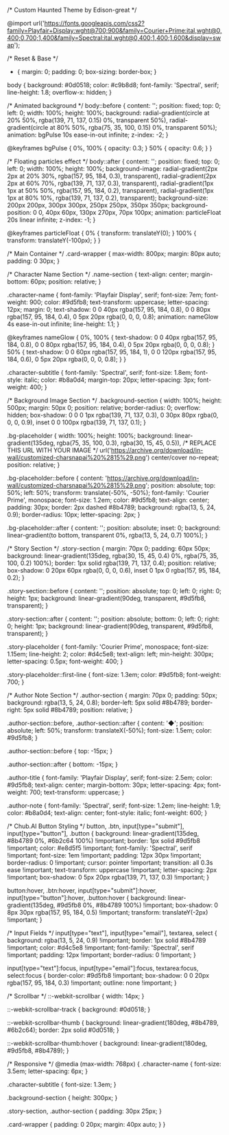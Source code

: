 /* Custom Haunted Theme by Edison-great */

@import url('https://fonts.googleapis.com/css2?family=Playfair+Display:wght@700;900&family=Courier+Prime:ital,wght@0,400;0,700;1,400&family=Spectral:ital,wght@0,400;1,400;1,600&display=swap');

/* Reset & Base */
* {
  margin: 0;
  padding: 0;
  box-sizing: border-box;
}

body {
  background: #0d0518;
  color: #c9b8d8;
  font-family: 'Spectral', serif;
  line-height: 1.8;
  overflow-x: hidden;
}

/* Animated background */
body::before {
  content: '';
  position: fixed;
  top: 0;
  left: 0;
  width: 100%;
  height: 100%;
  background: 
    radial-gradient(circle at 20% 50%, rgba(139, 71, 137, 0.15) 0%, transparent 50%),
    radial-gradient(circle at 80% 50%, rgba(75, 35, 100, 0.15) 0%, transparent 50%);
  animation: bgPulse 10s ease-in-out infinite;
  z-index: -2;
}

@keyframes bgPulse {
  0%, 100% { opacity: 0.3; }
  50% { opacity: 0.6; }
}

/* Floating particles effect */
body::after {
  content: '';
  position: fixed;
  top: 0;
  left: 0;
  width: 100%;
  height: 100%;
  background-image: 
    radial-gradient(2px 2px at 20% 30%, rgba(157, 95, 184, 0.3), transparent),
    radial-gradient(2px 2px at 60% 70%, rgba(139, 71, 137, 0.3), transparent),
    radial-gradient(1px 1px at 50% 50%, rgba(157, 95, 184, 0.2), transparent),
    radial-gradient(1px 1px at 80% 10%, rgba(139, 71, 137, 0.2), transparent);
  background-size: 200px 200px, 300px 300px, 250px 250px, 350px 350px;
  background-position: 0 0, 40px 60px, 130px 270px, 70px 100px;
  animation: particleFloat 20s linear infinite;
  z-index: -1;
}

@keyframes particleFloat {
  0% { transform: translateY(0); }
  100% { transform: translateY(-100px); }
}

/* Main Container */
.card-wrapper {
  max-width: 800px;
  margin: 80px auto;
  padding: 0 30px;
}

/* Character Name Section */
.name-section {
  text-align: center;
  margin-bottom: 60px;
  position: relative;
}

.character-name {
  font-family: 'Playfair Display', serif;
  font-size: 7em;
  font-weight: 900;
  color: #9d5fb8;
  text-transform: uppercase;
  letter-spacing: 12px;
  margin: 0;
  text-shadow: 
    0 0 40px rgba(157, 95, 184, 0.8),
    0 0 80px rgba(157, 95, 184, 0.4),
    0 5px 20px rgba(0, 0, 0, 0.8);
  animation: nameGlow 4s ease-in-out infinite;
  line-height: 1.1;
}

@keyframes nameGlow {
  0%, 100% { 
    text-shadow: 
      0 0 40px rgba(157, 95, 184, 0.8),
      0 0 80px rgba(157, 95, 184, 0.4),
      0 5px 20px rgba(0, 0, 0, 0.8);
  }
  50% { 
    text-shadow: 
      0 0 60px rgba(157, 95, 184, 1),
      0 0 120px rgba(157, 95, 184, 0.6),
      0 5px 20px rgba(0, 0, 0, 0.8);
  }
}

.character-subtitle {
  font-family: 'Spectral', serif;
  font-size: 1.8em;
  font-style: italic;
  color: #b8a0d4;
  margin-top: 20px;
  letter-spacing: 3px;
  font-weight: 400;
}

/* Background Image Section */
.background-section {
  width: 100%;
  height: 500px;
  margin: 50px 0;
  position: relative;
  border-radius: 0;
  overflow: hidden;
  box-shadow: 
    0 0 0 1px rgba(139, 71, 137, 0.3),
    0 30px 80px rgba(0, 0, 0, 0.9),
    inset 0 0 100px rgba(139, 71, 137, 0.1);
}

.bg-placeholder {
  width: 100%;
  height: 100%;
  background: linear-gradient(135deg, rgba(75, 35, 100, 0.3), rgba(30, 15, 45, 0.5)),
              /* REPLACE THIS URL WITH YOUR IMAGE */
              url('https://archive.org/download/in-wall/customized-charsnapai%20%2815%29.png') center/cover no-repeat;
  position: relative;
}

.bg-placeholder::before {
  content: 'https://archive.org/download/in-wall/customized-charsnapai%20%2815%29.png';
  position: absolute;
  top: 50%;
  left: 50%;
  transform: translate(-50%, -50%);
  font-family: 'Courier Prime', monospace;
  font-size: 1.2em;
  color: #9d5fb8;
  text-align: center;
  padding: 30px;
  border: 2px dashed #8b4789;
  background: rgba(13, 5, 24, 0.9);
  border-radius: 10px;
  letter-spacing: 2px;
}

.bg-placeholder::after {
  content: '';
  position: absolute;
  inset: 0;
  background: linear-gradient(to bottom, transparent 0%, rgba(13, 5, 24, 0.7) 100%);
}

/* Story Section */
.story-section {
  margin: 70px 0;
  padding: 60px 50px;
  background: 
    linear-gradient(135deg, rgba(30, 15, 45, 0.4) 0%, rgba(75, 35, 100, 0.2) 100%);
  border: 1px solid rgba(139, 71, 137, 0.4);
  position: relative;
  box-shadow: 
    0 20px 60px rgba(0, 0, 0, 0.6),
    inset 0 1px 0 rgba(157, 95, 184, 0.2);
}

.story-section::before {
  content: '';
  position: absolute;
  top: 0;
  left: 0;
  right: 0;
  height: 1px;
  background: linear-gradient(90deg, transparent, #9d5fb8, transparent);
}

.story-section::after {
  content: '';
  position: absolute;
  bottom: 0;
  left: 0;
  right: 0;
  height: 1px;
  background: linear-gradient(90deg, transparent, #9d5fb8, transparent);
}

.story-placeholder {
  font-family: 'Courier Prime', monospace;
  font-size: 1.15em;
  line-height: 2;
  color: #d4c5e8;
  text-align: left;
  min-height: 300px;
  letter-spacing: 0.5px;
  font-weight: 400;
}

.story-placeholder::first-line {
  font-size: 1.3em;
  color: #9d5fb8;
  font-weight: 700;
}

/* Author Note Section */
.author-section {
  margin: 70px 0;
  padding: 50px;
  background: rgba(13, 5, 24, 0.8);
  border-left: 5px solid #8b4789;
  border-right: 5px solid #8b4789;
  position: relative;
}

.author-section::before,
.author-section::after {
  content: '◆';
  position: absolute;
  left: 50%;
  transform: translateX(-50%);
  font-size: 1.5em;
  color: #9d5fb8;
}

.author-section::before {
  top: -15px;
}

.author-section::after {
  bottom: -15px;
}

.author-title {
  font-family: 'Playfair Display', serif;
  font-size: 2.5em;
  color: #9d5fb8;
  text-align: center;
  margin-bottom: 30px;
  letter-spacing: 4px;
  font-weight: 700;
  text-transform: uppercase;
}

.author-note {
  font-family: 'Spectral', serif;
  font-size: 1.2em;
  line-height: 1.9;
  color: #b8a0d4;
  text-align: center;
  font-style: italic;
  font-weight: 600;
}

/* Chub.AI Button Styling */
button,
.btn,
input[type="submit"],
input[type="button"],
.button {
  background: linear-gradient(135deg, #8b4789 0%, #6b2c64 100%) !important;
  border: 1px solid #9d5fb8 !important;
  color: #e8d5f5 !important;
  font-family: 'Spectral', serif !important;
  font-size: 1em !important;
  padding: 12px 30px !important;
  border-radius: 0 !important;
  cursor: pointer !important;
  transition: all 0.3s ease !important;
  text-transform: uppercase !important;
  letter-spacing: 2px !important;
  box-shadow: 0 5px 20px rgba(139, 71, 137, 0.3) !important;
}

button:hover,
.btn:hover,
input[type="submit"]:hover,
input[type="button"]:hover,
.button:hover {
  background: linear-gradient(135deg, #9d5fb8 0%, #8b4789 100%) !important;
  box-shadow: 0 8px 30px rgba(157, 95, 184, 0.5) !important;
  transform: translateY(-2px) !important;
}

/* Input Fields */
input[type="text"],
input[type="email"],
textarea,
select {
  background: rgba(13, 5, 24, 0.9) !important;
  border: 1px solid #8b4789 !important;
  color: #d4c5e8 !important;
  font-family: 'Spectral', serif !important;
  padding: 12px !important;
  border-radius: 0 !important;
}

input[type="text"]:focus,
input[type="email"]:focus,
textarea:focus,
select:focus {
  border-color: #9d5fb8 !important;
  box-shadow: 0 0 20px rgba(157, 95, 184, 0.3) !important;
  outline: none !important;
}

/* Scrollbar */
::-webkit-scrollbar {
  width: 14px;
}

::-webkit-scrollbar-track {
  background: #0d0518;
}

::-webkit-scrollbar-thumb {
  background: linear-gradient(180deg, #8b4789, #6b2c64);
  border: 2px solid #0d0518;
}

::-webkit-scrollbar-thumb:hover {
  background: linear-gradient(180deg, #9d5fb8, #8b4789);
}

/* Responsive */
@media (max-width: 768px) {
  .character-name {
    font-size: 3.5em;
    letter-spacing: 6px;
  }
  
  .character-subtitle {
    font-size: 1.3em;
  }
  
  .background-section {
    height: 300px;
  }
  
  .story-section,
  .author-section {
    padding: 30px 25px;
  }
  
  .card-wrapper {
    padding: 0 20px;
    margin: 40px auto;
  }
}
